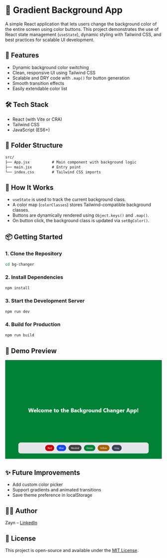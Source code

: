 # 🎨 Gradient Background App

A simple React application that lets users change the background color of the entire screen using color buttons. This project demonstrates the use of React state management (`useState`), dynamic styling with Tailwind CSS, and best practices for scalable UI development.

## 🚀 Features

- Dynamic background color switching
- Clean, responsive UI using Tailwind CSS
- Scalable and DRY code with `.map()` for button generation
- Smooth transition effects
- Easily extendable color list

## 🛠️ Tech Stack

- React (with Vite or CRA)
- Tailwind CSS
- JavaScript (ES6+)

## 📂 Folder Structure

```
src/
├── App.jsx          # Main component with background logic
├── main.jsx         # Entry point
└── index.css        # Tailwind CSS imports
```

## 🧠 How It Works

- `useState` is used to track the current background class.
- A color map (`colorClasses`) stores Tailwind-compatible background classes.
- Buttons are dynamically rendered using `Object.keys()` and `.map()`.
- On button click, the background class is updated via `setBgColor()`.

## 📦 Getting Started

### 1. Clone the Repository

```bash
cd bg-changer
```

### 2. Install Dependencies

```bash
npm install
```

### 3. Start the Development Server

```bash
npm run dev
```

### 4. Build for Production

```bash
npm run build
```

## 🧪 Demo Preview

![alt text](image.png)

## ✨ Future Improvements

- Add custom color picker
- Support gradients and animated transitions
- Save theme preference in localStorage

## 🧑‍💻 Author

Zayn – [LinkedIn](https://linkedin.com/in/hafizzaynraza)

## 📄 License

This project is open-source and available under the [MIT License](LICENSE).
